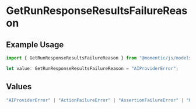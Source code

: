 # GetRunResponseResultsFailureReason

## Example Usage

```typescript
import { GetRunResponseResultsFailureReason } from "@momentic/js/models/components";

let value: GetRunResponseResultsFailureReason = "AIProviderError";
```

## Values

```typescript
"AIProviderError" | "ActionFailureError" | "AssertionFailureError" | "UserConfigurationError" | "JobTimeoutError" | "InternalWebAgentError" | "UnknownError"
```
